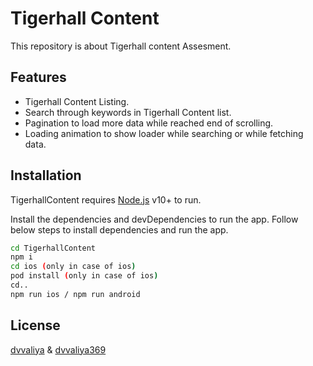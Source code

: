 # Tigerhall Content

This repository is about Tigerhall content Assesment.


## Features

- Tigerhall Content Listing.
- Search through keywords in Tigerhall Content list.
- Pagination to load more data while reached end of scrolling. 
- Loading animation to show loader while searching or while fetching data.


## Installation

TigerhallContent requires [Node.js](https://nodejs.org/) v10+ to run.

Install the dependencies and devDependencies to run the app.
Follow below steps to install dependencies and run the app.

```sh
cd TigerhallContent
npm i
cd ios (only in case of ios)
pod install (only in case of ios)
cd..
npm run ios / npm run android
```


## License

[dvvaliya](https://github.com/dvvaliya) & [dvvaliya369](https://github.com/dvvaliya369)

